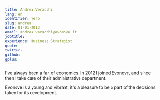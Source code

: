 ```yaml
---
title: Andrea Veracchi
lang: en
identifier: vero
slug: andrea
date: 01-01-2013
email: andrea.veracchi@evonove.it
jobtitle:
experience: Business Strategist
quote:
twitter:
github:
gplus:
---
```


I've always been a fan of economics. In 2012 I joined Evonove, and since then I take care of their administrative department.

Evonove is a young and vibrant, it's a pleasure to be a part of the decisions taken for its development.
